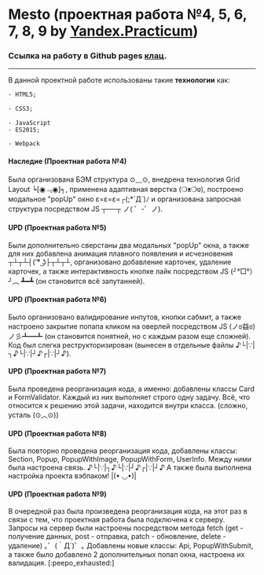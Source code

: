 # Mesto (проектная работа №4, 5, 6, 7, 8, 9 by [Yandex.Practicum](https://practicum.yandex.ru/ "Практикум"))
### Ссылка на работу в Github pages [клац](https://methodm4n.github.io/mesto/ "Ссылка на работу").
----
В данной проектной работе использованы такие **технологии** как:
```HTML
- HTML5;
```
```CSS
- CSS3;
```
```JS
- JavaScript
- ES2015;
```
``` 
- Webpack
```
 #### Наследие (Проектная работа №4)
Была организована БЭМ структура ⊙﹏⊙, внедрена технология Grid Layout ╘[◉﹃◉]╕, применена адаптивная верстка (❍ᴥ❍ʋ), построено модальное "popUp" окно ε=ε=ε=┌(;*´Д`)ﾉ и организована запросная структура посредством JS ┬──┬ ノ( ゜-゜ノ).
 #### UPD (Проектная работа №5)
 Были дополнительно сверстаны два модальных "popUp" окна, а также для них добавлена анимация плавного появления и исчезновения ┬┴┬┴┤( ͡° ͜ʖ├┬┴┬┴, организовано добавление карточек, удаление карточек, а также интерактивность кнопке лайк посредством JS (╯°□°）╯︵ ┻━┻ (он становится всё запутанней).
 #### UPD (Проектная работа №6)
 Было организовано валидирование инпутов, кнопки сабмит, а также настроено закрытие попапа кликом на оверлей посредством JS (ノಠ益ಠ)ノ彡┻━┻  (он становится понятней, но с каждым разом еще сложней). Код был слегка реструкторизирован (вынесен в отдельные файлы ♪└|∵|┐♪└|∵|┘♪┌|∵|┘♪).
 #### UPD (Проектная работа №7)
 Была проведена реорганизация кода, а именно: добавлены классы Card и FormValidator. Каждый из них выполняет строго одну задачу. Всё, что относится к решению этой задачи, находится внутри класса. (сложно, усталь (⊙︿⊙))
 #### UPD (Проектная работа №8)
 Была повторно проведена реорганизация кода, добавлены классы: Section, Popup, PopupWithImage, PopupWithForm, UserInfo. Между ними была настроена связь. ♪└|∵|┐♪└|∵|┘♪┌|∵|┘♪ А также была выполнена настройка проекта вэбпаком! |(• ◡•)|  
 #### UPD (Проектная работа №9)
 В очередной раз была произведена реорганизация кода, на этот раз в связи с тем, что проектная работа была подключена к серверу. Запросы на сервер были настроены посредством метода fetch (get - получение данных, post - отправка, patch - обновление, delete - удаление) ｡゜(｀Д´)゜｡ Добавлены новые классы: Api, PopupWithSubmit, а также было добавлено 2 дополнительных попап окна, настроена их валидация. [:peepo_exhausted:]
